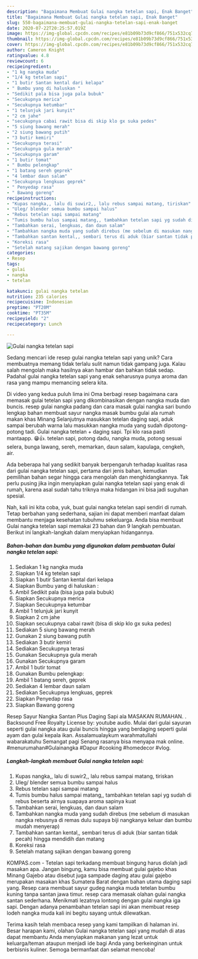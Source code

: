 ```yaml
---
description: "Bagaimana Membuat Gulai nangka tetelan sapi, Enak Banget"
title: "Bagaimana Membuat Gulai nangka tetelan sapi, Enak Banget"
slug: 550-bagaimana-membuat-gulai-nangka-tetelan-sapi-enak-banget
date: 2020-07-22T20:25:57.019Z
image: https://img-global.cpcdn.com/recipes/e81b09b73d9cf866/751x532cq70/gulai-nangka-tetelan-sapi-foto-resep-utama.jpg
thumbnail: https://img-global.cpcdn.com/recipes/e81b09b73d9cf866/751x532cq70/gulai-nangka-tetelan-sapi-foto-resep-utama.jpg
cover: https://img-global.cpcdn.com/recipes/e81b09b73d9cf866/751x532cq70/gulai-nangka-tetelan-sapi-foto-resep-utama.jpg
author: Cameron Knight
ratingvalue: 4.8
reviewcount: 6
recipeingredient:
- "1 kg nangka muda"
- "1/4 kg tetelan sapi"
- "1 butir Santan kental dari kelapa"
- " Bumbu yang di haluskan "
- "Sedikit pala bisa juga pala bubuk"
- "Secukupnya merica"
- "Secukupnya ketumbar"
- "1 telunjuk jari kunyit"
- "2 cm jahe"
- "secukupnya cabai rawit bisa di skip klo gx suka pedes"
- "5 siung bawang merah"
- "2 siung bawang putih"
- "3 butir kemiri"
- "Secukupnya terasi"
- "Secukupnya gula merah"
- "Secukupnya garam"
- "1 butir tomat"
- " Bumbu pelengkap"
- "1 batang sereh geprek"
- "4 lembar daun salam"
- "Secukupnya lengkuas geprek"
- " Penyedap rasa"
- " Bawang goreng"
recipeinstructions:
- "Kupas nangka,, lalu di suwir2,, lalu rebus sampai matang, tiriskan"
- "Uleg/ blender semua bumbu sampai halus"
- "Rebus tetelan sapi sampai matang"
- "Tumis bumbu halus sampai matang,, tambahkan tetelan sapi yg sudah di rebus beserta airnya suapaya aroma sapinya kuat"
- "Tambahkan serai, lengkuas, dan daun salam"
- "Tambahkan nangka muda yang sudah direbus (me sebelum di masukan nangka rebusnya di remas dulu supaya biji nangkanya keluar dan bumbu mudah menyerap)"
- "Tambahkan santan kental,, sembari terus di aduk (biar santan tidak pecah) hingga mendidih dan matang"
- "Koreksi rasa"
- "Setelah matang sajikan dengan bawang goreng"
categories:
- Resep
tags:
- gulai
- nangka
- tetelan

katakunci: gulai nangka tetelan 
nutrition: 235 calories
recipecuisine: Indonesian
preptime: "PT20M"
cooktime: "PT35M"
recipeyield: "2"
recipecategory: Lunch

---
```



![Gulai nangka tetelan sapi](https://img-global.cpcdn.com/recipes/e81b09b73d9cf866/751x532cq70/gulai-nangka-tetelan-sapi-foto-resep-utama.jpg)

Sedang mencari ide resep gulai nangka tetelan sapi yang unik? Cara membuatnya memang tidak terlalu sulit namun tidak gampang juga. Kalau salah mengolah maka hasilnya akan hambar dan bahkan tidak sedap. Padahal gulai nangka tetelan sapi yang enak seharusnya punya aroma dan rasa yang mampu memancing selera kita.

Di video yang kedua puluh lima ini Oma berbagi resep bagaimana cara memasak gulai tetelan sapi yang dikombinasikan dengan nangka muda dan buncis. resep gulai nangka padang dan cara masak gulai nangka sari bundo lengkap bahan membuat sayur nangka masak bumbu gulai ala rumah makan khas Minang Selanjutnya masukkan tetelan daging sapi, aduk sampai berubah warna lalu masukkan nangka muda yang sudah dipotong-potong tadi. Gulai nangka tetelan + daging sapi. Tpi klo rasa pasti mantaapp. 😁👍. tetelan sapi, potong dadu, nangka muda, potong sesuai selera, bunga lawang, sereh, memarkan, daun salam, kapulaga, cengkeh, air.

Ada beberapa hal yang sedikit banyak berpengaruh terhadap kualitas rasa dari gulai nangka tetelan sapi, pertama dari jenis bahan, kemudian pemilihan bahan segar hingga cara mengolah dan menghidangkannya. Tak perlu pusing jika ingin menyiapkan gulai nangka tetelan sapi yang enak di rumah, karena asal sudah tahu triknya maka hidangan ini bisa jadi suguhan spesial.


Nah, kali ini kita coba, yuk, buat gulai nangka tetelan sapi sendiri di rumah. Tetap berbahan yang sederhana, sajian ini dapat memberi manfaat dalam membantu menjaga kesehatan tubuhmu sekeluarga. Anda bisa membuat Gulai nangka tetelan sapi memakai 23 bahan dan 9 langkah pembuatan. Berikut ini langkah-langkah dalam menyiapkan hidangannya.

<!--inarticleads1-->

##### Bahan-bahan dan bumbu yang digunakan dalam pembuatan Gulai nangka tetelan sapi:

1. Sediakan 1 kg nangka muda
1. Siapkan 1/4 kg tetelan sapi
1. Siapkan 1 butir Santan kental dari kelapa
1. Siapkan  Bumbu yang di haluskan :
1. Ambil Sedikit pala (bisa juga pala bubuk)
1. Siapkan Secukupnya merica
1. Siapkan Secukupnya ketumbar
1. Ambil 1 telunjuk jari kunyit
1. Siapkan 2 cm jahe
1. Siapkan secukupnya cabai rawit (bisa di skip klo gx suka pedes)
1. Sediakan 5 siung bawang merah
1. Gunakan 2 siung bawang putih
1. Sediakan 3 butir kemiri
1. Sediakan Secukupnya terasi
1. Gunakan Secukupnya gula merah
1. Gunakan Secukupnya garam
1. Ambil 1 butir tomat
1. Gunakan  Bumbu pelengkap:
1. Ambil 1 batang sereh, geprek
1. Sediakan 4 lembar daun salam
1. Sediakan Secukupnya lengkuas, geprek
1. Siapkan  Penyedap rasa
1. Siapkan  Bawang goreng


Resep Sayur Nangka Santan Plus Daging Sapi ala MASAKAN RUMAHAN. . Backsound Free Royalty License by: youtube audio. Mulai dari gulai sayuran seperti gulai nangka atau gulai buncis hingga yang berdaging seperti gulai ayam dan gulai kepala ikan. Assalamualaykum warahmatullahi wabarakatuhu Semangat pagi Senang rasanya bisa menyapa mak online. #menurumahan#Gulainangka #Dapur #cooking #homedecor #vlog. 

<!--inarticleads2-->

##### Langkah-langkah membuat Gulai nangka tetelan sapi:

1. Kupas nangka,, lalu di suwir2,, lalu rebus sampai matang, tiriskan
1. Uleg/ blender semua bumbu sampai halus
1. Rebus tetelan sapi sampai matang
1. Tumis bumbu halus sampai matang,, tambahkan tetelan sapi yg sudah di rebus beserta airnya suapaya aroma sapinya kuat
1. Tambahkan serai, lengkuas, dan daun salam
1. Tambahkan nangka muda yang sudah direbus (me sebelum di masukan nangka rebusnya di remas dulu supaya biji nangkanya keluar dan bumbu mudah menyerap)
1. Tambahkan santan kental,, sembari terus di aduk (biar santan tidak pecah) hingga mendidih dan matang
1. Koreksi rasa
1. Setelah matang sajikan dengan bawang goreng


KOMPAS.com - Tetelan sapi terkadang membuat bingung harus diolah jadi masakan apa. Jangan bingung, kamu bisa membuat gulai gajebo khas Minang Gajebo atau disebut juga sampade daging atau gulai gajebo merupakan masakan khas Sumatera Barat dengan bahan utama daging sapi yang. Resep cara membuat sayur gudeg nangka muda tetelan bumbu kuning tanpa santan jawa timur. resep cara memasak olahan gulai nangka santan sederhana. Menikmati lezatnya lontong dengan gulai nangka iga sapi. Dengan adanya penambahan tetelan sapi ini akan membuat resep lodeh nangka muda kali ini begitu sayang untuk dilewatkan. 

Terima kasih telah membaca resep yang kami tampilkan di halaman ini. Besar harapan kami, olahan Gulai nangka tetelan sapi yang mudah di atas dapat membantu Anda menyiapkan makanan yang lezat untuk keluarga/teman ataupun menjadi ide bagi Anda yang berkeinginan untuk berbisnis kuliner. Semoga bermanfaat dan selamat mencoba!
